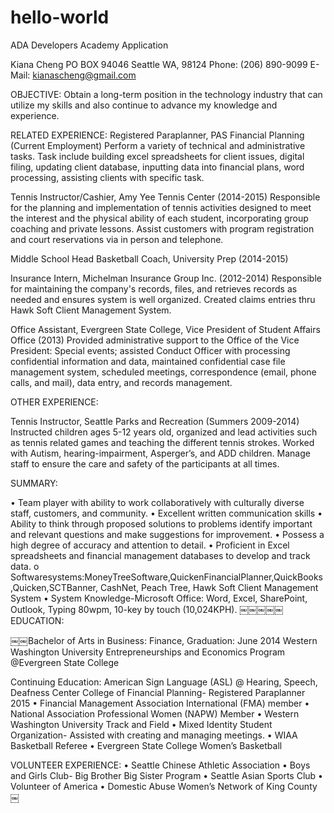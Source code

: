 # hello-world
ADA Developers Academy Application

Kiana Cheng
PO BOX 94046 Seattle WA, 98124 Phone: (206) 890-9099 E-Mail: kianascheng@gmail.com

OBJECTIVE: Obtain a long-term position in the technology industry that can utilize my skills and also continue to advance my knowledge and experience.

RELATED EXPERIENCE:
Registered Paraplanner, PAS Financial Planning (Current Employment)
Perform a variety of technical and administrative tasks. Task include building excel spreadsheets for client issues, digital filing, updating client database, inputting data into financial plans, word processing, assisting clients with specific task.

Tennis Instructor/Cashier, Amy Yee Tennis Center (2014-2015) Responsible for the planning and implementation of tennis activities designed to meet the interest and the physical ability of each student, incorporating group coaching and private lessons. Assist customers with program registration and court reservations via in person and telephone.

Middle School Head Basketball Coach, University Prep (2014-2015)

Insurance Intern, Michelman Insurance Group Inc. (2012-2014) Responsible for maintaining the company's records, files, and retrieves records as needed and ensures system is well organized. Created claims entries thru Hawk Soft Client Management System.

Office Assistant, Evergreen State College, Vice President of Student Affairs Office (2013) Provided administrative support to the Office of the Vice President: Special events; assisted Conduct Officer with processing confidential information and data, maintained confidential case file management system, scheduled meetings, correspondence (email, phone calls, and mail), data entry, and records management.

OTHER EXPERIENCE:

Tennis Instructor, Seattle Parks and Recreation (Summers 2009-2014) Instructed children ages 5-12 years old, organized and lead activities such as tennis related games and teaching the different tennis strokes. Worked with Autism, hearing-impairment, Asperger’s, and ADD children. Manage staff to ensure the care and safety of the participants at all times.

SUMMARY:

• Team player with ability to work collaboratively with culturally diverse staff, customers, and community.
• Excellent written communication skills
• Ability to think through proposed solutions to problems identify important and relevant questions and make
suggestions for improvement.
• Possess a high degree of accuracy and attention to detail.
• Proficient in Excel spreadsheets and financial management databases to develop and track data.
o Softwaresystems:MoneyTreeSoftware,QuickenFinancialPlanner,QuickBooks,Quicken,SCTBanner, CashNet, Peach Tree, Hawk Soft Client Management System
• System Knowledge-Microsoft Office: Word, Excel, SharePoint, Outlook, Typing 80wpm, 10-key by touch (10,024KPH).
￼￼￼￼￼
EDUCATION:

￼￼Bachelor of Arts in Business: Finance, Graduation: June 2014
Western Washington University
Entrepreneurships and Economics Program @Evergreen State College

Continuing Education: American Sign Language (ASL) @ Hearing, Speech, Deafness Center
College of Financial Planning- Registered Paraplanner 2015
• Financial Management Association International (FMA) member
• National Association Professional Women (NAPW) Member
• Western Washington University Track and Field
• Mixed Identity Student Organization- Assisted with creating and managing meetings.
• WIAA Basketball Referee
• Evergreen State College Women’s Basketball

VOLUNTEER EXPERIENCE:
• Seattle Chinese Athletic Association
• Boys and Girls Club- Big Brother Big Sister Program
• Seattle Asian Sports Club
• Volunteer of America
• Domestic Abuse Women’s Network of King County
￼
